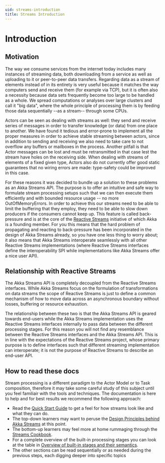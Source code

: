 ```yaml
---
uid: streams-introduction
title: Streams Introduction
---
```


# Introduction

## Motivation
The way we consume services from the internet today includes many instances of streaming data, both downloading from a service as well as uploading to it or peer-to-peer data transfers. Regarding data as a stream of elements instead of in its entirety is very useful because it matches the way computers send and receive them (for example via TCP), but it is often also a necessity because data sets frequently become too large to be handled as a whole. We spread computations or analyses over large clusters and call it "big data", where the whole principle of processing them is by feeding those data sequentially --as a stream-- through some CPUs.

Actors can be seen as dealing with streams as well: they send and receive series of messages in order to transfer knowledge (or data) from one place to another. We have found it tedious and error-prone to implement all the proper measures in order to achieve stable streaming between actors, since in addition to sending and receiving we also need to take care to not overflow any buffers or mailboxes in the process. Another pitfall is that Actor messages can be lost and must be retransmitted in that case lest the stream have holes on the receiving side. When dealing with streams of elements of a fixed given type, Actors also do not currently offer good static guarantees that no wiring errors are made: type-safety could be improved in this case.

For these reasons it was decided to bundle up a solution to these problems as an Akka Streams API. The purpose is to offer an intuitive and safe way to formulate stream processing setups such that we can then execute them efficiently and with bounded resource usage -- no more OutOfMemoryErrors. In order to achieve this our streams need to be able to limit the buffering that they employ, they need to be able to slow down producers if the consumers cannot keep up. This feature is called back-pressure and is at the core of the [Reactive Streams](http://www.reactive-streams.org/) initiative of which Akka is a founding member. For you this means that the hard problem of propagating and reacting to back-pressure has been incorporated in the design of Akka Streams already, so you have one less thing to worry about; it also means that Akka Streams interoperate seamlessly with all other Reactive Streams implementations (where Reactive Streams interfaces define the interoperability SPI while implementations like Akka Streams offer a nice user API).

## Relationship with Reactive Streams
The Akka Streams API is completely decoupled from the Reactive Streams interfaces. While Akka Streams focus on the formulation of transformations on data streams the scope of Reactive Streams is just to define a common mechanism of how to move data across an asynchronous boundary without losses, buffering or resource exhaustion.

The relationship between these two is that the Akka Streams API is geared towards end-users while the Akka Streams implementation uses the Reactive Streams interfaces internally to pass data between the different processing stages. For this reason you will not find any resemblance between the Reactive Streams interfaces and the Akka Streams API. This is in line with the expectations of the Reactive Streams project, whose primary purpose is to define interfaces such that different streaming implementation can interoperate; it is not the purpose of Reactive Streams to describe an end-user API.

## How to read these docs
Stream processing is a different paradigm to the Actor Model or to Task composition, therefore it may take some careful study of this subject until you feel familiair with the tools and techniques. The documentation is here to help and for best results we recommend the following approach:

* Read the [Quick Start Guide](xref:streams-quickstart) to get a feel for how streams look like and what they can do.
* The top-down learners may want to peruse the [Design Principles behind Akka Streams](xref:streams-design-principles) at this point.
* The bottom-up learners may feel more at home rummaging through the [Streams Cookbook](xref:streams-cookbook).
* For a complete overview of the built-in processing stages you can look at the table in [Overview of built-in stages and their semantics](xref:streams-builtin-stages).
* The other sections can be read sequentially or as needed during the previous steps, each digging deeper into specific topics
